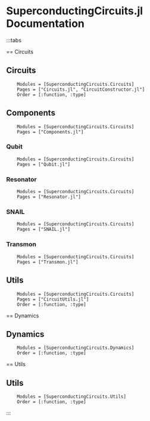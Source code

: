 # SuperconductingCircuits.jl Documentation

:::tabs

== Circuits
## Circuits
```@autodocs
    Modules = [SuperconductingCircuits.Circuits]
    Pages = ["Circuits.jl", "CircuitConstructor.jl"]
    Order = [:function, :type]
```

## Components
```@autodocs
    Modules = [SuperconductingCircuits.Circuits]
    Pages = ["Components.jl"]
```

### Qubit
```@autodocs
    Modules = [SuperconductingCircuits.Circuits]
    Pages = ["Qubit.jl"]
```

### Resonator
```@autodocs
    Modules = [SuperconductingCircuits.Circuits]
    Pages = ["Resonator.jl"]
```

### SNAIL
```@autodocs
    Modules = [SuperconductingCircuits.Circuits]
    Pages = ["SNAIL.jl"]
```

### Transmon
```@autodocs
    Modules = [SuperconductingCircuits.Circuits]
    Pages = ["Transmon.jl"]
```

## Utils
```@autodocs
    Modules = [SuperconductingCircuits.Circuits]
    Pages = ["CircuitUtils.jl"]
    Order = [:function, :type]
```

== Dynamics
## Dynamics
```@autodocs
    Modules = [SuperconductingCircuits.Dynamics]
    Order = [:function, :type]
```

== Utils
## Utils
```@autodocs
    Modules = [SuperconductingCircuits.Utils]
    Order = [:function, :type]
```

:::